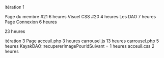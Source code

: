 Itération 1

Page du membre #21 6 heures
Visuel CSS #20 4 heures
Les DAO 7 heures
Page Connexion 6 heures

23 heures

itération 3 
Page acceuil.php 3 heures
carrousel.js 13 heures
carrousel.php 5 heures
KayakDAO::recupererImagePourIdSuivant = 1 heures
acceuil.css 2 heures